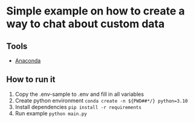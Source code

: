 # Simple example on how to create a way to chat about custom data

## Tools
* [Anaconda](https://www.anaconda.com/)

## How to run it
1. Copy the .env-sample to .env and fill in all variables
1. Create python environment ```conda create -n ${PWD##*/} python=3.10```
1. Install dependencies ```pip install -r requirements```
1. Run example ```python main.py```